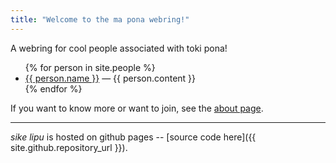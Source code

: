 ```yaml
---
title: "Welcome to the ma pona webring!"
---
```


A webring for cool people associated with toki pona!

<ul>
{% for person in site.people %}
<li>
    <a href="{{ person.href }}">{{ person.name }}</a> &mdash; {{ person.content }}
</li>
{% endfor %}
</ul>

If you want to know more or want to join, see the [about page](about).

---

*sike lipu* is hosted on github pages -- [source code here]({{ site.github.repository_url }}).
